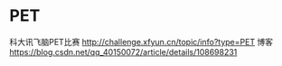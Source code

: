 # PET
科大讯飞脑PET比赛
http://challenge.xfyun.cn/topic/info?type=PET
博客
https://blog.csdn.net/qq_40150072/article/details/108698231
